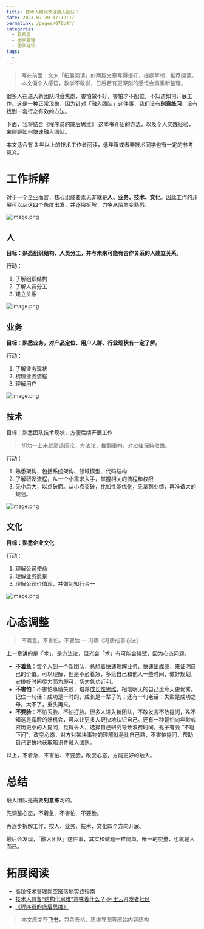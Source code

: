 ```yaml
---
title: 技术人如何快速融入团队？
date: 2023-07-20 17:12:17
permalink: /pages/076b4f/
categories: 
  - 软素质
  - 团队管理
  - 团队建设
tags: 
  - 
---
```


> 写在前面：文末「拓展阅读」的两篇文章写得很好，提纲挈领，推荐阅读。本文偏个人感悟，教学不敢说，日后若有更深刻的感悟会再重新整理。


很多人在进入新团队时会焦虑，害怕做不好，害怕才不配位，不知道如何开展工作。这是一种正常现象，因为针对「融入团队」这件事，我们没有**刻意练习**，没有找到一套行之有效的方法。


下面，我将结合《程序员的底层思维》 这本书介绍的方法，以及个人实践经验，来聊聊如何快速融入团队。



本文适合有 3 年以上的技术工作者阅读，低年限或者非技术同学也有一定的参考意义。

<!-- more -->

# 工作拆解

对于一个企业而言，核心组成要素无非就是**人、业务、技术、文化**。因此工作的开展可以从这四个角度出发，并逐层拆解，力争从陌生变熟悉。


![image.png](https://p1-juejin.byteimg.com/tos-cn-i-k3u1fbpfcp/029c32bb267241ffa27fd4acb68bfdbf~tplv-k3u1fbpfcp-watermark.image?)


## 人

**目标：熟悉组织结构、人员分工，并与未来可能有合作关系的人建立关系。**

行动：

1.  了解组织结构
2.  了解人员分工
3.  建立关系


![image.png](https://p1-juejin.byteimg.com/tos-cn-i-k3u1fbpfcp/80d6a5906ddd42bf97d7fefe3d2b6684~tplv-k3u1fbpfcp-watermark.image?)
  


## 业务

**目标：熟悉业务，对产品定位、用户人群、行业现状有一定了解。**

行动：

1.  了解业务现状
2.  梳理业务流程
3.  理解用户


![image.png](https://p1-juejin.byteimg.com/tos-cn-i-k3u1fbpfcp/87cead0d8e7b4f59b5c8268e162033cf~tplv-k3u1fbpfcp-watermark.image?)


## 技术

目标：熟悉团队技术现状，方便后续开展工作

> 切勿一上来就高谈阔论、方法论，推翻重构，对过往保持敬畏。

  


行动：

1.  熟悉架构，包括系统架构、领域模型、代码结构
2.  了解研发流程，从一个小需求入手，掌握相关的流程和权限
3.  先小后大，以点破面。从小点突破，比如性能优化，先拿到业绩，再准备大的规划。

![image.png](https://p3-juejin.byteimg.com/tos-cn-i-k3u1fbpfcp/53b57ad6c85e4519af646a5cdbc808e1~tplv-k3u1fbpfcp-watermark.image?)

## 文化

**目标：熟悉企业文化**

行动：

1.  理解公司使命
2.  理解业务愿景
3.  理解公司价值观，并做到知行合一


![image.png](https://p3-juejin.byteimg.com/tos-cn-i-k3u1fbpfcp/1405150e3f5e488da728b95cc3cd5d30~tplv-k3u1fbpfcp-watermark.image?)

# 心态调整

> 不着急，不害怕，不要脸 — 冯唐《冯唐成事心法》

上一章讲的是「术」，是方法论，但光会「术」有可能会碰壁，因为心态问题。

-   **不着急**：每个人到一个新团队，总想着快速理解业务、快速出成绩，来证明自己的价值。可以理解，但是不必着急，多给自己和他人一些时间，做好规划，安排好时间尽力而为即可，切勿急功近利。
-   **不害怕**：不害怕事情失败，培养[成长性思维](https://wiki.mbalib.com/wiki/%E6%88%90%E9%95%BF%E5%9E%8B%E6%80%9D%E7%BB%B4)，相信明天的自己比今天更优秀。记住一句话：成功是一时的，成长是一辈子的；还有一句老话：失败是成功之母。大不了，重头再来。
-   **不要脸**：不怕丢脸、不怕打脸。很多人进入新团队，不敢发言不敢提问，殊不知这是露脸的好机会，可以让更多人更快地认识自己。还有一种是怕向年龄或资历更小的人提问，觉得丢人，选择自己研究导致浪费时间。孔子有云 “不耻下问”，改变心态，对方对某块事物的理解就是比自己熟，不害怕提问，帮助自己更快地获取知识并融入团队。


以上，不着急、不害怕、不要脸，改变心态，方能更好的融入。

# 总结

融入团队是需要**刻意练习**的。

先调整心态，不着急、不害怕、不要脸。

再逐步拆解工作，按人、业务、技术、文化四个方向开展。

最后会发现，「融入团队」这件事，其实和做题一样简单，唯一的变量，也就是人而已。



# 拓展阅读

-   [高阶技术管理岗空降落地实践指南](https://zhuanlan.zhihu.com/p/441093102)
-   [技术人具备“结构化思维”意味着什么？-阿里云开发者社区](https://developer.aliyun.com/article/709945)
-   [《程序员的底层思维》](https://book.douban.com/subject/35794819/)

> 本文原文在[飞书](https://itoutiao.feishu.cn/docx/LxCPdSQZPoPzGxxXu6Lc7BVWn5m)，包含表格、思维导图等原始内容结构
